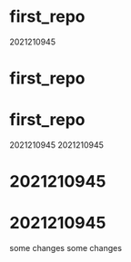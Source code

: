 # first_repo
2021210945
# first_repo
# first_repo
2021210945
 2021210945
# 2021210945
# 2021210945
some changes
some changes

